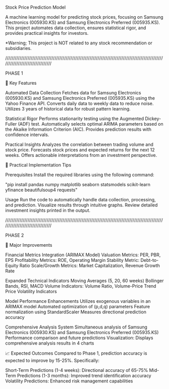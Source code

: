 Stock Price Prediction Model

A machine learning model for predicting stock prices, focusing on Samsung Electronics (005930.KS) and Samsung Electronics Preferred (005935.KS). 
This project automates data collection, ensures statistical rigor, and provides practical insights for investors.

*Warning; This project is NOT related to any stock recommendation or subsidiaries. 

////////////////////////////////////////////////////////////////////////////////////////////////////////////////////////////////

PHASE 1

🎯 Key Features

Automated Data Collection
Fetches data for Samsung Electronics (005930.KS) and Samsung Electronics Preferred (005935.KS) using the Yahoo Finance API.
Converts daily data to weekly data to reduce noise.
Utilizes 3 years of historical data for robust pattern learning.

Statistical Rigor
Performs stationarity testing using the Augmented Dickey-Fuller (ADF) test.
Automatically selects optimal ARIMA parameters based on the Akaike Information Criterion (AIC).
Provides prediction results with confidence intervals.

Practical Insights
Analyzes the correlation between trading volume and stock price.
Forecasts stock prices and expected returns for the next 12 weeks.
Offers actionable interpretations from an investment perspective.

💪 Practical Implementation Tips

Prerequisites
Install the required libraries using the following command:

"pip install pandas numpy matplotlib seaborn statsmodels scikit-learn yfinance beautifulsoup4 requests"

Usage
Run the code to automatically handle data collection, processing, and prediction.
Visualize results through intuitive graphs.
Review detailed investment insights printed in the output.

////////////////////////////////////////////////////////////////////////////////////////////////////////////////////////////////

PHASE 2

🎯 Major Improvements

Financial Metrics Integration (ARIMAX Model)
Valuation Metrics: PER, PBR, EPS
Profitability Metrics: ROE, Operating Margin
Stability Metric: Debt-to-Equity Ratio
Scale/Growth Metrics: Market Capitalization, Revenue Growth Rate

Expanded Technical Indicators
Moving Averages (5, 20, 60 weeks)
Bollinger Bands, RSI, MACD
Volume Indicators: Volume Ratio, Volume-Price Trend
Price Volatility Indicators

Model Performance Enhancements
Utilizes exogenous variables in an ARIMAX model
Automated optimization of (p,d,q) parameters
Feature normalization using StandardScaler
Measures directional prediction accuracy

Comprehensive Analysis System
Simultaneous analysis of Samsung Electronics (005930.KS) and Samsung Electronics Preferred (005935.KS)
Performance comparison and future predictions
Visualization: Displays comprehensive analysis results in 4 charts

📈 Expected Outcomes
Compared to Phase 1, prediction accuracy is expected to improve by 15-25%. Specifically:

Short-Term Predictions (1-4 weeks): Directional accuracy of 65-75%
Mid-Term Predictions (1-3 months): Improved trend identification accuracy
Volatility Predictions: Enhanced risk management capabilities
